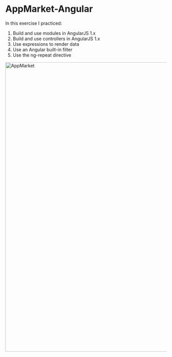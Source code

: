 # AppMarket-Angular
In this exercise I practiced:
1. Build and use modules in AngularJS 1.x
2. Build and use controllers in AngularJS 1.x
3. Use expressions to render data
4. Use an Angular built-in filter
5. Use the ng-repeat directive
<img src="https://res.cloudinary.com/mokaweb/image/upload/v1591281325/Codecademy%20Angular/AppMarket.gif" alt="AppMarket" style="width:900px">